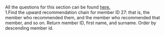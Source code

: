 All the questions for this section can be found [here.](https://pgexercises.com/questions/recursive/)
\
1.Find the upward recommendation chain for member ID 27: that is, the member who recommended them, and the member who recommended that member, and so on. Return member ID, first name, and surname. Order by descending member id.
